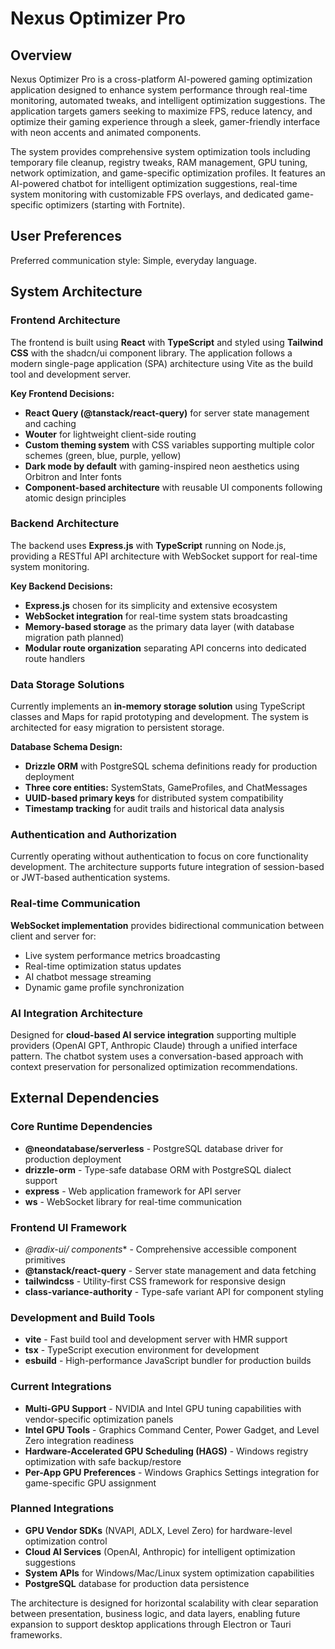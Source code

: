 # Nexus Optimizer Pro

## Overview

Nexus Optimizer Pro is a cross-platform AI-powered gaming optimization application designed to enhance system performance through real-time monitoring, automated tweaks, and intelligent optimization suggestions. The application targets gamers seeking to maximize FPS, reduce latency, and optimize their gaming experience through a sleek, gamer-friendly interface with neon accents and animated components.

The system provides comprehensive system optimization tools including temporary file cleanup, registry tweaks, RAM management, GPU tuning, network optimization, and game-specific optimization profiles. It features an AI-powered chatbot for intelligent optimization suggestions, real-time system monitoring with customizable FPS overlays, and dedicated game-specific optimizers (starting with Fortnite).

## User Preferences

Preferred communication style: Simple, everyday language.

## System Architecture

### Frontend Architecture
The frontend is built using **React** with **TypeScript** and styled using **Tailwind CSS** with the shadcn/ui component library. The application follows a modern single-page application (SPA) architecture using Vite as the build tool and development server.

**Key Frontend Decisions:**
- **React Query (@tanstack/react-query)** for server state management and caching
- **Wouter** for lightweight client-side routing 
- **Custom theming system** with CSS variables supporting multiple color schemes (green, blue, purple, yellow)
- **Dark mode by default** with gaming-inspired neon aesthetics using Orbitron and Inter fonts
- **Component-based architecture** with reusable UI components following atomic design principles

### Backend Architecture
The backend uses **Express.js** with **TypeScript** running on Node.js, providing a RESTful API architecture with WebSocket support for real-time system monitoring.

**Key Backend Decisions:**
- **Express.js** chosen for its simplicity and extensive ecosystem
- **WebSocket integration** for real-time system stats broadcasting
- **Memory-based storage** as the primary data layer (with database migration path planned)
- **Modular route organization** separating API concerns into dedicated route handlers

### Data Storage Solutions
Currently implements an **in-memory storage solution** using TypeScript classes and Maps for rapid prototyping and development. The system is architected for easy migration to persistent storage.

**Database Schema Design:**
- **Drizzle ORM** with PostgreSQL schema definitions ready for production deployment
- **Three core entities:** SystemStats, GameProfiles, and ChatMessages
- **UUID-based primary keys** for distributed system compatibility
- **Timestamp tracking** for audit trails and historical data analysis

### Authentication and Authorization
Currently operating without authentication to focus on core functionality development. The architecture supports future integration of session-based or JWT-based authentication systems.

### Real-time Communication
**WebSocket implementation** provides bidirectional communication between client and server for:
- Live system performance metrics broadcasting
- Real-time optimization status updates
- AI chatbot message streaming
- Dynamic game profile synchronization

### AI Integration Architecture
Designed for **cloud-based AI service integration** supporting multiple providers (OpenAI GPT, Anthropic Claude) through a unified interface pattern. The chatbot system uses a conversation-based approach with context preservation for personalized optimization recommendations.

## External Dependencies

### Core Runtime Dependencies
- **@neondatabase/serverless** - PostgreSQL database driver for production deployment
- **drizzle-orm** - Type-safe database ORM with PostgreSQL dialect support
- **express** - Web application framework for API server
- **ws** - WebSocket library for real-time communication

### Frontend UI Framework
- **@radix-ui/* components** - Comprehensive accessible component primitives
- **@tanstack/react-query** - Server state management and data fetching
- **tailwindcss** - Utility-first CSS framework for responsive design
- **class-variance-authority** - Type-safe variant API for component styling

### Development and Build Tools
- **vite** - Fast build tool and development server with HMR support
- **tsx** - TypeScript execution environment for development
- **esbuild** - High-performance JavaScript bundler for production builds

### Current Integrations
- **Multi-GPU Support** - NVIDIA and Intel GPU tuning capabilities with vendor-specific optimization panels
- **Intel GPU Tools** - Graphics Command Center, Power Gadget, and Level Zero integration readiness
- **Hardware-Accelerated GPU Scheduling (HAGS)** - Windows registry optimization with safe backup/restore
- **Per-App GPU Preferences** - Windows Graphics Settings integration for game-specific GPU assignment

### Planned Integrations
- **GPU Vendor SDKs** (NVAPI, ADLX, Level Zero) for hardware-level optimization control
- **Cloud AI Services** (OpenAI, Anthropic) for intelligent optimization suggestions  
- **System APIs** for Windows/Mac/Linux system optimization capabilities
- **PostgreSQL** database for production data persistence

The architecture is designed for horizontal scalability with clear separation between presentation, business logic, and data layers, enabling future expansion to support desktop applications through Electron or Tauri frameworks.